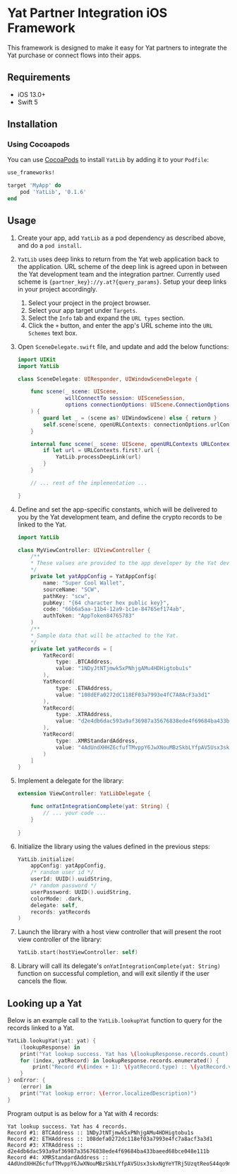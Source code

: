 # Yat Partner Integration iOS Framework

This framework is designed to make it easy for Yat partners to integrate the Yat purchase or connect flows into their apps.

## Requirements

- iOS 13.0+
- Swift 5

## Installation

### Using Cocoapods

You can use [CocoaPods](http://cocoapods.org/) to install `YatLib` by adding it to your `Podfile`:

```ruby
use_frameworks!

target 'MyApp' do
    pod 'YatLib', '0.1.6'
end
```

## Usage

1. Create your app, add `YatLib` as a pod dependency as described above, and do a `pod install`.

2. `YatLib` uses deep links to return from the Yat web application back to the application. URL scheme of the deep link is agreed upon in between the Yat development team and the integration partner. Currently used scheme is `{partner_key}://y.at?{query_params}`. Setup your deep links in your project accordingly.

    1. Select your project in the project browser.
    2. Select your app target under `Targets`.
    3. Select the `Info` tab and expand the `URL types` section.
    4. Click the `+` button, and enter the app's URL scheme into the `URL Schemes` text box.

3. Open `SceneDelegate.swift` file, and update and add the below functions:

    ```swift
    import UIKit
    import YatLib

    class SceneDelegate: UIResponder, UIWindowSceneDelegate {

        func scene(_ scene: UIScene,
                   willConnectTo session: UISceneSession,
                   options connectionOptions: UIScene.ConnectionOptions
        ) {
            guard let _ = (scene as? UIWindowScene) else { return }
	        self.scene(scene, openURLContexts: connectionOptions.urlContexts)
	    }

        internal func scene(_ scene: UIScene, openURLContexts URLContexts: Set<UIOpenURLContext>) {
            if let url = URLContexts.first?.url {
                YatLib.processDeepLink(url)
            }
        }

        // ... rest of the implementation ...

    }
	```

4. Define and set the app-specific constants, which will be delivered to you by the Yat development team, and define the crypto records to be linked to the Yat.

    ```swift
    import YatLib

    class MyViewController: UIViewController {
        /**
        * These values are provided to the app developer by the Yat development team.
        */
        private let yatAppConfig = YatAppConfig(
            name: "Super Cool Wallet",
            sourceName: "SCW",
            pathKey: "scw",
            pubKey: "{64 character hex public key}",
            code: "66b6a5aa-11b4-12a9-1c1e-84765ef174ab",
            authToken: "AppToken84765783"
        )
        /**
        * Sample data that will be attached to the Yat.
        */
        private let yatRecords = [
            YatRecord(
                type: .BTCAddress,
                value: "1NDyJtNTjmwk5xPNhjgAMu4HDHigtobu1s"
            ),
            YatRecord(
                type: .ETHAddress,
                value: "108dEFa0272dC118EF03a7993e4fC7A8AcF3a3d1"
            ),
            YatRecord(
                type: .XTRAddress,
                value: "d2e4db6dac593a9af36987a35676838ede4f69684ba433baeed68bce048e111b".uppercased()
            ),
            YatRecord(
                type: .XMRStandardAddress,
                value: "4AdUndXHHZ6cfufTMvppY6JwXNouMBzSkbLYfpAV5Usx3skxNgYeYTRj5UzqtReoS44qo9mtmXCqY45DJ852K5Jv2684Rge"
            )
        ]
    }
    ```

6. Implement a delegate for the library:

    ```swift
    extension ViewController: YatLibDelegate {
    
        func onYatIntegrationComplete(yat: String) {
            // ... your code ...
        }
        
    }
    ```

5. Initialize the library using the values defined in the previous steps:

    ```swift
    YatLib.initialize(
        appConfig: yatAppConfig,
        /* random user id */
        userId: UUID().uuidString,
        /* random password */
        userPassword: UUID().uuidString,
        colorMode: .dark,
        delegate: self,
        records: yatRecords
    )
    ```

6. Launch the library with a host view controller that will present the root view controller of the library:

    ```swift
    YatLib.start(hostViewController: self)
    ```

7. Library will call its delegate's `onYatIntegrationComplete(yat: String)` function on successful completion, and will exit silently if the user cancels the flow.

## Looking up a Yat

Below is an example call to the `YatLib.lookupYat` function to query for the records linked to a Yat.

```swift
YatLib.lookupYat(yat: yat) {
    (lookupResponse) in
    print("Yat lookup success. Yat has \(lookupResponse.records.count) records.")
    for (index, yatRecord) in lookupResponse.records.enumerated() {
        print("Record #\(index + 1): \(yatRecord.type) :: \(yatRecord.value)")
    }
} onError: {
    (error) in
    print("Yat lookup error: \(error.localizedDescription)")
}
```

Program output is as below for a Yat with 4 records:

```
Yat lookup success. Yat has 4 records.
Record #1: BTCAddress :: 1NDyJtNTjmwk5xPNhjgAMu4HDHigtobu1s
Record #2: ETHAddress :: 108defa0272dc118ef03a7993e4fc7a8acf3a3d1
Record #3: XTRAddress :: d2e4db6dac593a9af36987a35676838ede4f69684ba433baeed68bce048e111b
Record #4: XMRStandardAddress :: 4AdUndXHHZ6cfufTMvppY6JwXNouMBzSkbLYfpAV5Usx3skxNgYeYTRj5UzqtReoS44qo9mtmXCqY45DJ852K5Jv2684Rge
```